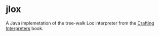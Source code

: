 # jlox
A Java implemetation of the tree-walk Lox interpreter from the [Crafting Interpreters](craftinginterpreters.com) book.
